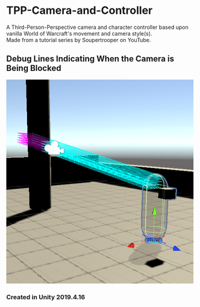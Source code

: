 # TPP-Camera-and-Controller

A Third-Person-Perspective camera and character controller based upon vanilla World of Warcraft's movement and camera style(s).  
Made from a tutorial series by Soupertrooper on YouTube.

## Debug Lines Indicating When the Camera is Being Blocked
<img src=https://github.com/Kfollen93/TPP-Camera-and-Controller/blob/main/Screenshot.PNG>

### Created in Unity 2019.4.16
